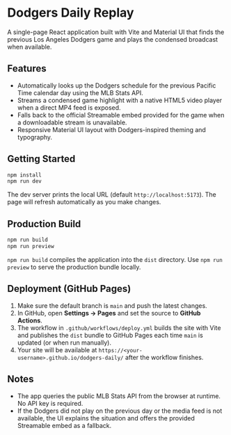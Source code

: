 # Dodgers Daily Replay

A single-page React application built with Vite and Material UI that finds the previous Los Angeles Dodgers game and plays the condensed broadcast when available.

## Features

- Automatically looks up the Dodgers schedule for the previous Pacific Time calendar day using the MLB Stats API.
- Streams a condensed game highlight with a native HTML5 video player when a direct MP4 feed is exposed.
- Falls back to the official Streamable embed provided for the game when a downloadable stream is unavailable.
- Responsive Material UI layout with Dodgers-inspired theming and typography.

## Getting Started

```bash
npm install
npm run dev
```

The dev server prints the local URL (default `http://localhost:5173`). The page will refresh automatically as you make changes.

## Production Build

```bash
npm run build
npm run preview
```

`npm run build` compiles the application into the `dist` directory. Use `npm run preview` to serve the production bundle locally.

## Deployment (GitHub Pages)

1. Make sure the default branch is `main` and push the latest changes.
2. In GitHub, open **Settings → Pages** and set the source to **GitHub Actions**.
3. The workflow in `.github/workflows/deploy.yml` builds the site with Vite and publishes the `dist` bundle to GitHub Pages each time `main` is updated (or when run manually).
4. Your site will be available at `https://<your-username>.github.io/dodgers-daily/` after the workflow finishes.

## Notes

- The app queries the public MLB Stats API from the browser at runtime. No API key is required.
- If the Dodgers did not play on the previous day or the media feed is not available, the UI explains the situation and offers the provided Streamable embed as a fallback.
